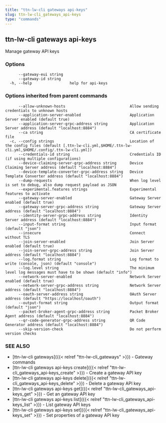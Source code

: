 ```yaml
---
title: "ttn-lw-cli gateways api-keys"
slug: ttn-lw-cli_gateways_api-keys
type: "commands"
---
```


## ttn-lw-cli gateways api-keys

Manage gateway API keys

### Options

```
      --gateway-eui string   
      --gateway-id string    
  -h, --help                 help for api-keys
```

### Options inherited from parent commands

```
      --allow-unknown-hosts                             Allow sending credentials to unknown hosts
      --application-server-enabled                      Application Server enabled (default true)
      --application-server-grpc-address string          Application Server address (default "localhost:8884")
      --ca string                                       CA certificate file
  -c, --config strings                                  Location of the config files (default [.ttn-lw-cli.yml,$HOME/.ttn-lw-cli.yml,$HOME/.config/.ttn-lw-cli.yml])
      --credentials-id string                           Credentials ID (if using multiple configurations)
      --device-claiming-server-grpc-address string      Device Claiming Server address (default "localhost:8884")
      --device-template-converter-grpc-address string   Device Template Converter address (default "localhost:8884")
      --dump-requests                                   When log level is set to debug, also dump request payload as JSON
      --experimental.features strings                   Experimental features to activate
      --gateway-server-enabled                          Gateway Server enabled (default true)
      --gateway-server-grpc-address string              Gateway Server address (default "localhost:8884")
      --identity-server-grpc-address string             Identity Server address (default "localhost:8884")
      --input-format string                             Input format (default "json")
      --insecure                                        Connect without TLS
      --join-server-enabled                             Join Server enabled (default true)
      --join-server-grpc-address string                 Join Server address (default "localhost:8884")
      --log.format string                               Log format to write (console, json) (default "console")
      --log.level string                                The minimum level log messages must have to be shown (default "info")
      --network-server-enabled                          Network Server enabled (default true)
      --network-server-grpc-address string              Network Server address (default "localhost:8884")
      --oauth-server-address string                     OAuth Server address (default "https://localhost/oauth")
      --output-format string                            Output format (default "json")
      --packet-broker-agent-grpc-address string         Packet Broker Agent address (default "localhost:8884")
      --qr-code-generator-grpc-address string           QR Code Generator address (default "localhost:8884")
      --skip-version-check                              Do not perform version checks
```

### SEE ALSO

* [ttn-lw-cli gateways]({{< relref "ttn-lw-cli_gateways" >}})	 - Gateway commands
* [ttn-lw-cli gateways api-keys create]({{< relref "ttn-lw-cli_gateways_api-keys_create" >}})	 - Create a gateway API key
* [ttn-lw-cli gateways api-keys delete]({{< relref "ttn-lw-cli_gateways_api-keys_delete" >}})	 - Delete a gateway API key
* [ttn-lw-cli gateways api-keys get]({{< relref "ttn-lw-cli_gateways_api-keys_get" >}})	 - Get an gateway API key
* [ttn-lw-cli gateways api-keys list]({{< relref "ttn-lw-cli_gateways_api-keys_list" >}})	 - List gateway API keys
* [ttn-lw-cli gateways api-keys set]({{< relref "ttn-lw-cli_gateways_api-keys_set" >}})	 - Set properties of a gateway API key

